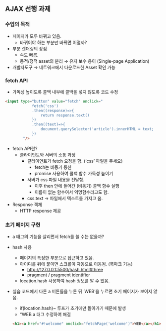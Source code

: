 ## AJAX 선행 과제

### 수업의 목적

- 페이지가 모두 바뀌고 있음.
    - 바뀌어야 하는 부분만 바뀌면 어떨까?
- 부분 렌더링의 장점
    - 속도 빠름.
    - 동적/정적 asset의 분리 → 유지 보수 용이 (Single-page Application)
- 개발자도구 → 네트워크에서 다운로드한 Asset 확인 가능

### fetch API

- 가독성 높이도록 콜백 내부에 콜백을 넣지 않도록 코드 수정

```html
<input type="button" value="fetch" onclick="
            fetch('css')
            .then((response)=>{
                return response.text()
            })
            .then((text)=>{
                document.querySelector('article').innerHTML = text;
            })
        "/>
```

- fetch API란?
    - 클라이언트와 서버의 소통 과정
        - 클라이언트가 fetch 요청을 함. (’css’ 파일을 주세요)
            - fetch는 비동기 통신
            - promise 사용하여 콜백 함수 가독성 높이기
        - 서버가 css 파일 내용을 전달함.
            - 이후 then 안에 들어간 (비동기) 콜백 함수 실행
            - 이름이 없는 함수여서 익명함수라고도 함.
        - css.text → 파일에서 텍스트를 가지고 옴.
- Response 객체
    - HTTP response 제공

### 초기 페이지 구현

- a 태그의 기능을 살리면서 fetch를 쓸 수는 없을까?
- hash 사용
    - 페이지의 특정한 부분으로 접근하고 있음.
    - 아이디를 뒤에 붙이면 스크롤이 자동으로 이동됨. (북마크 기능)
        - http://127.0.0.1:5500/hash.html#three
        - pragment / pragment identifier
    - location.hash 사용하여 hash 정보를 알 수 있음.
- 실습 코드에서 다른 a 버튼들을 누른 뒤 ‘WEB’을 누르면 초기 페이지가 보이지 않음.
    - if(location.hash)~ 루프가 초기에만 돌아가기 때문에 발생
    - “WEB a 태그 수정하여 해결
    
    ```html
    <h1><a href="#!welcome" onclick="fetchPage('welcome')">WEB</a></h1>
    ```
